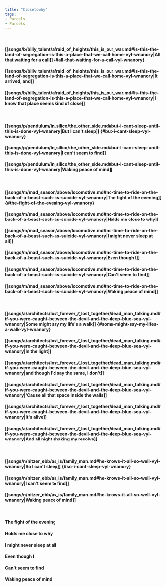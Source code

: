 ```yaml
---
title: "Closetowhy"
tags:
- Parcels
- Parcels
---
```

&nbsp;
#### [[songs/b/billy_talent/afraid_of_heights/this_is_our_war.md#is-this-the-land-of-segregation-is-this-a-place-that-we-call-home-vyl-wnanory|All that waiting for a call]] {#all-that-waiting-for-a-call-vyl-wnanory}
#### [[songs/b/billy_talent/afraid_of_heights/this_is_our_war.md#is-this-the-land-of-segregation-is-this-a-place-that-we-call-home-vyl-wnanory|It arrived, and]]
#### [[songs/b/billy_talent/afraid_of_heights/this_is_our_war.md#is-this-the-land-of-segregation-is-this-a-place-that-we-call-home-vyl-wnanory|I know that place seems kind of close]]
&nbsp;
#### [[songs/p/pendulum/in_silico/the_other_side.md#but-i-cant-sleep-until-this-is-done-vyl-wnanory|But I can't sleep]] {#but-i-cant-sleep-vyl-wnanory}
#### [[songs/p/pendulum/in_silico/the_other_side.md#but-i-cant-sleep-until-this-is-done-vyl-wnanory|I can't seem to find]]
#### [[songs/p/pendulum/in_silico/the_other_side.md#but-i-cant-sleep-until-this-is-done-vyl-wnanory|Waking peace of mind]]
&nbsp;
#### [[songs/m/mad_season/above/locomotive.md#no-time-to-ride-on-the-back-of-a-beast-such-as-suicide-vyl-wnanory|The fight of the evening]] {#the-fight-of-the-evening-vyl-wnanory}
#### [[songs/m/mad_season/above/locomotive.md#no-time-to-ride-on-the-back-of-a-beast-such-as-suicide-vyl-wnanory|Holds me close to why]]
#### [[songs/m/mad_season/above/locomotive.md#no-time-to-ride-on-the-back-of-a-beast-such-as-suicide-vyl-wnanory|I might never sleep at all]]
#### [[songs/m/mad_season/above/locomotive.md#no-time-to-ride-on-the-back-of-a-beast-such-as-suicide-vyl-wnanory|Even though I]]
#### [[songs/m/mad_season/above/locomotive.md#no-time-to-ride-on-the-back-of-a-beast-such-as-suicide-vyl-wnanory|Can't seem to find]]
#### [[songs/m/mad_season/above/locomotive.md#no-time-to-ride-on-the-back-of-a-beast-such-as-suicide-vyl-wnanory|Waking peace of mind]]
&nbsp;
#### [[songs/a/architects/lost_forever_∕∕_lost_together/dead_man_talking.md#if-you-were-caught-between-the-devil-and-the-deep-blue-sea-vyl-wnanory|Some might say my life's a walk]] {#some-might-say-my-lifes-a-walk-vyl-wnanory}
#### [[songs/a/architects/lost_forever_∕∕_lost_together/dead_man_talking.md#if-you-were-caught-between-the-devil-and-the-deep-blue-sea-vyl-wnanory|In the light]]
#### [[songs/a/architects/lost_forever_∕∕_lost_together/dead_man_talking.md#if-you-were-caught-between-the-devil-and-the-deep-blue-sea-vyl-wnanory|and though I'd say the same, I don't]]
#### [[songs/a/architects/lost_forever_∕∕_lost_together/dead_man_talking.md#if-you-were-caught-between-the-devil-and-the-deep-blue-sea-vyl-wnanory|'Cause all that space inside the walls]]
#### [[songs/a/architects/lost_forever_∕∕_lost_together/dead_man_talking.md#if-you-were-caught-between-the-devil-and-the-deep-blue-sea-vyl-wnanory|It's alive]]
#### [[songs/a/architects/lost_forever_∕∕_lost_together/dead_man_talking.md#if-you-were-caught-between-the-devil-and-the-deep-blue-sea-vyl-wnanory|And all night shaking my resolve]]
&nbsp;
#### [[songs/n/nitzer_ebb/as_is/family_man.md#he-knows-it-all-so-well-vyl-wnanory|So I can't sleep]] {#so-i-cant-sleep-vyl-wnanory}
#### [[songs/n/nitzer_ebb/as_is/family_man.md#he-knows-it-all-so-well-vyl-wnanory|I can't seem to find]]
#### [[songs/n/nitzer_ebb/as_is/family_man.md#he-knows-it-all-so-well-vyl-wnanory|Waking peace of mind]]
&nbsp;
#### The fight of the evening
#### Holds me close to why
#### I might never sleep at all
#### Even though I
#### Can't seem to find
#### Waking peace of mind
